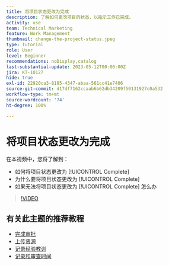```yaml
---
title: 将项目状态更改为完成
description: 了解如何更改项目的状态，以指示工作已完成。
activity: use
team: Technical Marketing
feature: Work Management
thumbnail: change-the-project-status.jpeg
type: Tutorial
role: User
level: Beginner
recommendations: noDisplay,catalog
last-substantial-update: 2023-05-12T00:00:00Z
jira: KT-10127
hide: true
exl-id: 22920ca3-8185-4347-abaa-561cc41e7406
source-git-commit: d17df7162ccaab6b62db34209f50131927c0a532
workflow-type: tm+mt
source-wordcount: '74'
ht-degree: 100%

---
```


# 将项目状态更改为完成

在本视频中，您将了解到：

* 如何将项目状态更改为 [!UICONTROL Complete]
* 为什么要将项目状态更改为 [!UICONTROL Complete]
* 如果无法将项目状态更改为 [!UICONTROL Complete] 怎么办

>[!VIDEO](https://video.tv.adobe.com/v/3419336/?quality=12&learn=on&enablevpops)

## 有关此主题的推荐教程

* [完成审批](/help/manage-work/close-a-project/complete-approvals.md)
* [上传资源](/help/manage-work/close-a-project/upload-assets.md)
* [记录经验教训](/help/manage-work/close-a-project/lessons-learned-from-closing-a-project.md)
* [记录和审查时间](/help/manage-work/close-a-project/log-and-review-hours.md)
